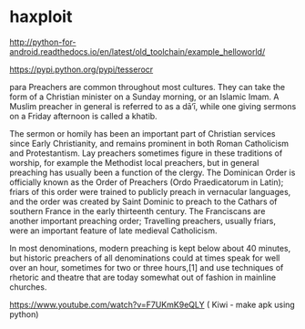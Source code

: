 # haxploit
http://python-for-android.readthedocs.io/en/latest/old_toolchain/example_helloworld/


https://pypi.python.org/pypi/tesserocr




para 
 Preachers are common throughout most cultures. They can take the form of a Christian minister on a Sunday morning, or an Islamic Imam. A Muslim preacher in general is referred to as a dā‘ī, while one giving sermons on a Friday afternoon is called a khatib.

The sermon or homily has been an important part of Christian services since Early Christianity, and remains prominent in both Roman Catholicism and Protestantism. Lay preachers sometimes figure in these traditions of worship, for example the Methodist local preachers, but in general preaching has usually been a function of the clergy. The Dominican Order is officially known as the Order of Preachers (Ordo Praedicatorum in Latin); friars of this order were trained to publicly preach in vernacular languages, and the order was created by Saint Dominic to preach to the Cathars of southern France in the early thirteenth century. The Franciscans are another important preaching order; Travelling preachers, usually friars, were an important feature of late medieval Catholicism.

In most denominations, modern preaching is kept below about 40 minutes, but historic preachers of all denominations could at times speak for well over an hour, sometimes for two or three hours,[1] and use techniques of rhetoric and theatre that are today somewhat out of fashion in mainline churches.
   
https://www.youtube.com/watch?v=F7UKmK9eQLY ( Kiwi - make apk using python)
